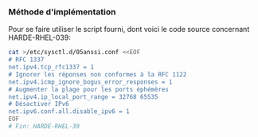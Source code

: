 ### Méthode d'implémentation
Pour se faire utiliser le script fourni, dont voici le code source concernant HARDE-RHEL-039:
```bash
cat >/etc/sysctl.d/05anssi.conf <<EOF
# RFC 1337
net.ipv4.tcp_rfc1337 = 1
# Ignorer les réponses non conformes à la RFC 1122
net.ipv4.icmp_ignore_bogus_error_responses = 1
# Augmenter la plage pour les ports éphémères
net.ipv4.ip_local_port_range = 32768 65535
# Désactiver IPv6
net.ipv6.conf.all.disable_ipv6 = 1
EOF
# Fin: HARDE-RHEL-39
```
